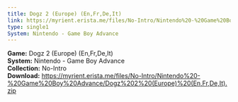 ```yaml
---
title: Dogz 2 (Europe) (En,Fr,De,It)
link: https://myrient.erista.me/files/No-Intro/Nintendo%20-%20Game%20Boy%20Advance/Dogz%202%20(Europe)%20(En,Fr,De,It).zip
type: single1
System: Nintendo - Game Boy Advance
---
```

<b>Game:</b> Dogz 2 (Europe) (En,Fr,De,It)<br>
<b>System:</b> Nintendo - Game Boy Advance<br>
<b>Collection:</b> No-Intro<br>
<b>Download:</b> https://myrient.erista.me/files/No-Intro/Nintendo%20-%20Game%20Boy%20Advance/Dogz%202%20(Europe)%20(En,Fr,De,It).zip